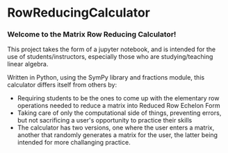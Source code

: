 # RowReducingCalculator
### Welcome to the Matrix Row Reducing Calculator! <br>

This project takes the form of a jupyter notebook, and is intended for the use of students/instructors, especially those who are studying/teaching linear algebra. <br>

Written in Python, using the SymPy library and fractions module, this calculator differs itself from others by: <br> 
- Requiring students to be the ones to come up with the elementary row operations needed to reduce a matrix into Reduced Row Echelon Form
- Taking care of only the computational side of things, preventing errors, but not sacrificing a user's opportunity to practice their skills
- The calculator has two versions, one where the user enters a matrix, another that randomly generates a matrix for the user, the latter being intended for more challanging practice.

